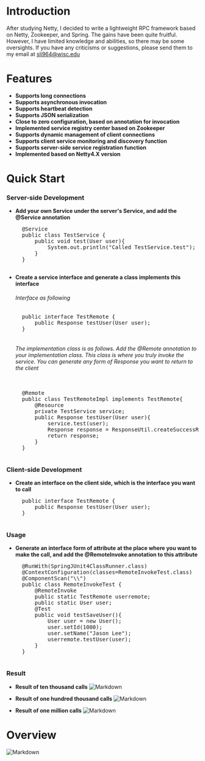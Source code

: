 # Introduction 
After studying Netty, I decided to write a lightweight RPC framework based on Netty, Zookeeper, and Spring. The gains have been quite fruitful. However, I have limited knowledge and abilities, so there may be some oversights. If you have any criticisms or suggestions, please send them to my email at sli964@wisc.edu


# Features
- **Supports long connections**
- **Supports asynchronous invocation**
- **Supports heartbeat detection**
- **Supports JSON serialization**
- **Close to zero configuration, based on annotation for invocation**
- **Implemented service registry center based on Zookeeper**
- **Supports dynamic management of client connections**
- **Supports client service monitoring and discovery function**
- **Supports server-side service registration function**
- **Implemented based on Netty4.X version**

# Quick Start
### Server-side Development
- **Add your own Service under the server's Service, and add the @Service annotation**
	<pre>
	@Service
	public class TestService {
		public void test(User user){
			System.out.println("Called TestService.test");
		}
	}
	</pre>

- **Create a service interface and generate a class implements this interface**
	###### Interface as following
	<pre>
	public interface TestRemote {
		public Response testUser(User user);  
	}
	</pre>
	###### The implementation class is as follows. Add the @Remote annotation to your implementation class. This class is where you truly invoke the service. You can generate any form of Response you want to return to the client
	<pre> 
	@Remote
	public class TestRemoteImpl implements TestRemote{
		@Resource
		private TestService service;
		public Response testUser(User user){
			service.test(user);
			Response response = ResponseUtil.createSuccessResponse(user);
			return response;
		}
	}	
	</pre>


### Client-side Development
- **Create an interface on the client side, which is the interface you want to call**
	<pre>
	public interface TestRemote {
		public Response testUser(User user);
	}
	</pre>

### Usage
- **Generate an interface form of attribute at the place where you want to make the call, and add the @RemoteInvoke annotation to this attribute**
	<pre>
	@RunWith(SpringJUnit4ClassRunner.class)
	@ContextConfiguration(classes=RemoteInvokeTest.class)
	@ComponentScan("\\")
	public class RemoteInvokeTest {
		@RemoteInvoke
		public static TestRemote userremote;
		public static User user;
		@Test
		public void testSaveUser(){
			User user = new User();
			user.setId(1000);
			user.setName("Jason Lee");
			userremote.testUser(user);
		}
	}	
	</pre>

### Result
- **Result of ten thousand calls**
![Markdown](https://s1.ax1x.com/2018/07/06/PZMMBF.png)

- **Result of one hundred thousand calls**
![Markdown](https://s1.ax1x.com/2018/07/06/PZM3N9.png)

- **Result of one million calls**
![Markdown](https://s1.ax1x.com/2018/07/06/PZMY1x.png)



# Overview

![Markdown](https://s1.ax1x.com/2018/07/06/PZK3SP.png)
